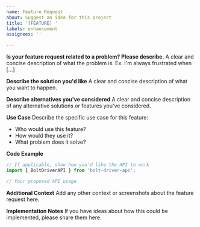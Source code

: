 ```yaml
---
name: Feature Request
about: Suggest an idea for this project
title: '[FEATURE] '
labels: enhancement
assignees: ''

---
```


**Is your feature request related to a problem? Please describe.**
A clear and concise description of what the problem is. Ex. I'm always frustrated when [...]

**Describe the solution you'd like**
A clear and concise description of what you want to happen.

**Describe alternatives you've considered**
A clear and concise description of any alternative solutions or features you've considered.

**Use Case**
Describe the specific use case for this feature:
- Who would use this feature?
- How would they use it?
- What problem does it solve?

**Code Example**
```typescript
// If applicable, show how you'd like the API to work
import { BoltDriverAPI } from 'bolt-driver-api';

// Your proposed API usage
```

**Additional Context**
Add any other context or screenshots about the feature request here.

**Implementation Notes**
If you have ideas about how this could be implemented, please share them here.
